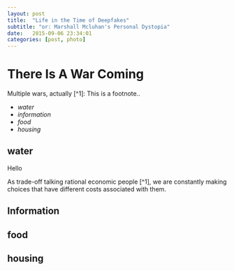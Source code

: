 ```yaml
---
layout: post
title:  "Life in the Time of Deepfakes"
subtitle: "or: Marshall Mcluhan's Personal Dystopia"
date:   2015-09-06 23:34:01
categories: [post, photo]
---
```



# There Is A War Coming
Multiple wars, actually [^1]: This is a footnote..

- _water_
- _information_
- _food_
- _housing_

## water

Hello <p markdown="1">As trade-off talking rational economic people [^1], we are constantly making choices that have different costs associated with them.</p>

## Information

## food

## housing